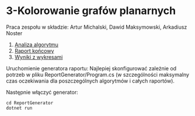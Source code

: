 # 3-Kolorowanie grafów planarnych
Praca zespołu w składzie: Artur Michalski, Dawid Maksymowski, Arkadiusz Noster

1.  [Analiza algorytmu](analiza_algorytmu.pdf)
2.  [Raport końcowy](raport_koncowy.pdf)
3.  [Wyniki z wykresami](https://docs.google.com/spreadsheets/d/1B39vol2h5PfQVnDdhhOtYgjMWA_gimK6FynEeUyeTcg/edit?usp=sharing)

Uruchomienie generatora raportu:
Najlepiej skonfigurować zależnie od potrzeb w pliku ReportGenerator/Program.cs (w szczególności maksymalny czas oczekiwania dla poszczególnych algorytmów i całych raportów).

Następnie włączyć generator:
```
cd ReportGenerator
dotnet run
```

